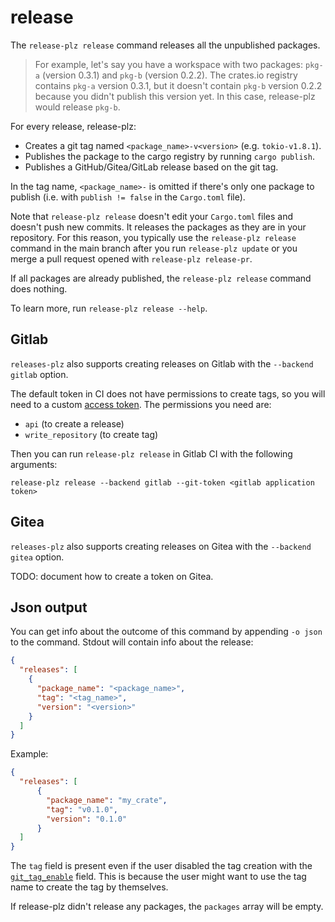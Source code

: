 # release

The `release-plz release` command releases all the unpublished packages.

> For example, let's say you have a workspace with two packages: `pkg-a`
> (version 0.3.1) and `pkg-b` (version 0.2.2).
> The crates.io registry contains `pkg-a` version 0.3.1, but it doesn't contain
> `pkg-b` version 0.2.2 because you didn't publish this version yet.
> In this case, release-plz would release `pkg-b`.

For every release, release-plz:

- Creates a git tag named `<package_name>-v<version>` (e.g. `tokio-v1.8.1`).
- Publishes the package to the cargo registry by running `cargo publish`.
- Publishes a GitHub/Gitea/GitLab release based on the git tag.

In the tag name, `<package_name>-` is omitted if there's only one
package to publish (i.e. with `publish != false` in the `Cargo.toml` file).

Note that `release-plz release` doesn't edit your `Cargo.toml` files and doesn't
push new commits. It releases the packages as they are in your repository.
For this reason, you typically use the `release-plz release` command in the main branch
after you run `release-plz update`
or you merge a pull request opened with `release-plz release-pr`.

If all packages are already published, the `release-plz release` command does nothing.

To learn more, run `release-plz release --help`.

## Gitlab

`releases-plz` also supports creating releases on Gitlab with the `--backend gitlab` option.

The default token in CI does not have permissions to create tags, so you will need to
a custom [access token](https://docs.gitlab.com/ee/user/project/settings/project_access_tokens.html).
The permissions you need are:

- `api` (to create a release)
- `write_repository` (to create tag)

Then you can run `release-plz release` in Gitlab CI with the following arguments:

`release-plz release --backend gitlab --git-token <gitlab application token>`

## Gitea

`releases-plz` also supports creating releases on Gitea with the `--backend gitea` option.

TODO: document how to create a token on Gitea.

## Json output

You can get info about the outcome of this command by appending `-o json` to the command.
Stdout will contain info about the release:

```json
{
  "releases": [
    {
      "package_name": "<package_name>",
      "tag": "<tag_name>",
      "version": "<version>"
    }
  ]
}
```

Example:

```json
{
  "releases": [
      {
        "package_name": "my_crate",
        "tag": "v0.1.0",
        "version": "0.1.0"
      }
  ]
}
```

The `tag` field is present even if the user disabled the tag creation with the
[`git_tag_enable`](../config.md#the-git_tag_enable-field) field.
This is because the user might want to use the tag name to create the tag
by themselves.

If release-plz didn't release any packages, the `packages` array will be empty.
